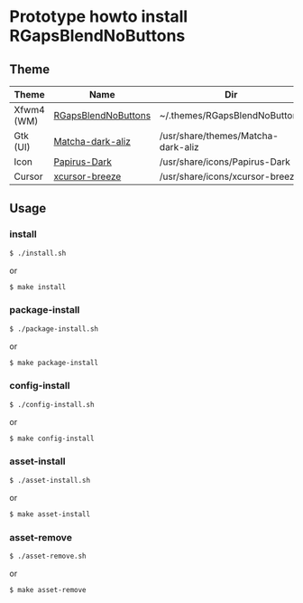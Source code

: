 
# Prototype howto install RGapsBlendNoButtons

## Theme

| Theme | Name | Dir |
| --- | --- | --- |
| Xfwm4 (WM) | [RGapsBlendNoButtons](https://github.com/Drzaln/Nema/tree/master/RGapsBlendNoButtons) | ~/.themes/RGapsBlendNoButtons |
| Gtk (UI) | [Matcha-dark-aliz](https://software.manjaro.org/package/matcha-gtk-theme) | /usr/share/themes/Matcha-dark-aliz |
| Icon | [Papirus-Dark](https://software.manjaro.org/package/papirus-icon-theme) | /usr/share/icons/Papirus-Dark |
| Cursor | [xcursor-breeze](https://software.manjaro.org/package/xcursor-breeze) | /usr/share/icons/xcursor-breeze |



## Usage

### install

``` sh
$ ./install.sh
```

or

``` sh
$ make install
```


### package-install

``` sh
$ ./package-install.sh
```

or

``` sh
$ make package-install
```


### config-install

``` sh
$ ./config-install.sh
```

or

``` sh
$ make config-install
```


### asset-install

``` sh
$ ./asset-install.sh
```

or

``` sh
$ make asset-install
```


### asset-remove

``` sh
$ ./asset-remove.sh
```

or

``` sh
$ make asset-remove
```
